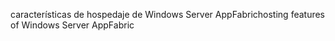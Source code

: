 <span data-ttu-id="f1c78-101">características de hospedaje de Windows Server AppFabric</span><span class="sxs-lookup"><span data-stu-id="f1c78-101">hosting features of Windows Server AppFabric</span></span>